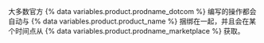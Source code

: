 大多数官方 {% data variables.product.prodname_dotcom %} 编写的操作都会自动与 {% data variables.product.product_name %} 捆绑在一起，并且会在某个时间点从 {% data variables.product.prodname_marketplace %} 获取。